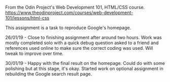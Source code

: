 From the Odin Project's Web Development 101, HTML/CSS course.
https://www.theodinproject.com/courses/web-development-101/lessons/html-css

This assignment is a task to reproduce Google's homepage.

26/01/19 - Close to finishing assignment after around two hours. Work was mostly completed solo with a quick debug question asked to a friend and references used online to make sure the correct coding was used. Will tweak to improve over time. 

30/01/19 - Happy with the final result on the homepage. Could do with some polishing but at this stage, it's okay. Started work on optional assignment in rebuilding the Google search result page.